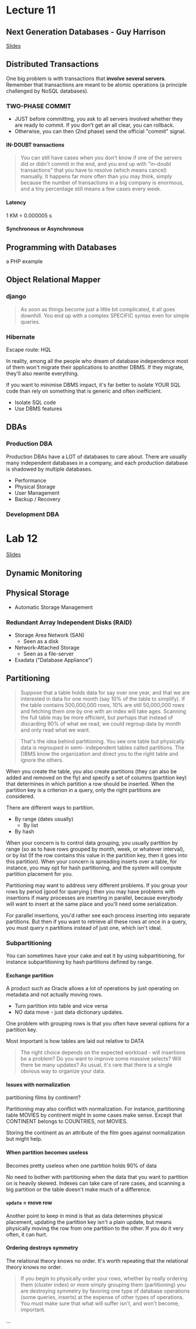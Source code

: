 # Lecture 11

## Next Generation Databases - Guy Harrison

[Slides](lecture11/Guy_Harrison_Next_Generation_Databases.pdf)

## Distributed Transactions

One big problem is with transactions that **involve several servers**. Remember that transactions are meant to be atomic operations (a principle challenged by NoSQL databases).

### TWO-PHASE COMMIT

- JUST before committing, you ask to all servers involved whether they are ready to commit. If you don't get an all clear, you can rollback.
- Otherwise, you can then (2nd phase) send the official "commit" signal.

#### IN-DOUBT transactions

> You can still have cases when you don't know if one of the servers did or didn't commit in the end, and you end up with "in-doubt transactions" that you have to resolve (which means cancel) manually. It happens far more often than you may think, simply because the number of transactions in a big company is enormous, and a tiny percentage still means a few cases every week.

#### Latency

1 KM = 0.000005 s

#### Synchronous or Asynchronous

## Programming with Databases

a PHP example

## Object Relational Mapper

### django

> As soon as things become just a little bit complicated, it all goes downhill. You end up with a complex SPECIFIC syntax even for simple queries.

### Hibernate

Escape route: HQL

In reality, among all the people who dream of database independence most of them won't migrate their applications to another DBMS. If they migrate, they'll also rewrite everything.

If you want to minimise DBMS impact, it's far better to isolate YOUR SQL code than rely on something that is generic and often inefficient.

- Isolate SQL code
- Use DBMS features

## DBAs

### Production DBA

Production DBAs have a LOT of databases to care about. There are usually many independent databases in a company, and each production database is shadowed by multiple databases.

- Performance
- Physical Storage
- User Management
- Backup / Recovery

### Development DBA

# Lab 12

[Slides](lecture11/LAB12_storage.pdf)

## Dynamic Monitoring

## Physical Storage

- Automatic Storage Management

### Redundant Array Independent Disks (RAID)

- Storage Area Network (SAN)
  - Seen as a disk
- Network-Attached Storage
  - Seen as a file-server
- Exadata ("Database Appliance")

## Partitioning

> Suppose that a table holds data for say over one year, and that we are interested in data for one month (say 10% of the table to simplify). If the table contains 500,000,000 rows, 10% are still 50,000,000 rows and fetching them one by one with an index will take ages. Scanning the full table may be more efficient, but perhaps that instead of discarding 90% of what we read, we could regroup data by month and only read what we want.

> That's the idea behind partitioning. You see one table but physically data is regrouped in semi- independent tables called partitions. The DBMS know the organization and direct you to the right table and ignore the others.

When you create the table, you also create partitions (they can also be added and removed on the fly) and specify a set of columns (partition key) that determines in which partition a row should be inserted. When the partition key is a criterion in a query, only the right partitions are considered.

There are different ways to partition.

- By range (dates usually)
  - By list
- By hash

When your concern is to control data grouping, you usually partition by range (so as to have rows grouped by month, week, or whatever interval), or by list (If the row contains this value in the partition key, then it goes into this partition). When your concern is spreading inserts over a table, for instance, you may opt for hash partitioning, and the system will compute partition placement for you.

Partitioning may want to address very different problems. If
you group your rows by period (good for querying ) then you may have problems with insertions if many processes are inserting in parallel, because everybody will want to insert at the same place and you'll need some serialization.

For parallel insertions, you'd rather see each process inserting into separate partitions. But then if you want to retrieve all these rows at once in a query, you must query n partitions instead of just one, which isn't ideal.

### Subpartitioning

You can sometimes have your cake and eat it by using subpartitioning, for instance subpartitioning by hash partitions defined by range.

#### Exchange partition

A product such as Oracle allows a lot of operations by just operating on metadata and not actually moving rows.

- Turn partition into table and vice versa
- NO data move - just data dictionary updates.

One problem with grouping rows is that you often have several options for a partition key.

Most important is how tables are laid out relative to DATA

> The right choice depends on the expected workload - will insertions be a problem? Do you want to improve some massive selects? Will there be many updates? As usual, it's rare that there is a single obvious way to organize your data.

#### Issues with normalization

partitioning films by continent?

Partitioning may also conflict with normalization. For instance, partitioning table MOVIES by continent might in some cases make sense. Except that CONTINENT belongs to COUNTRIES, not MOVIES.

Storing the continent as an attribute of the film goes against normalization but might help.

#### When partition becomes useless

Becomes pretty useless when one partition holds 90% of data

No need to bother with partitioning when the data that you want to partition on is heavily skewed. Indexes can take care of rare cases, and scanning a big partition or the table doesn't make much of a difference.

#### `update` = move row

Another point to keep in mind is that as data determines physical placement, updating the partition key isn't a plain update, but means physically moving the row from one partition to the other. If you do it very often, it can hurt.

#### Ordering destroys symmetry

The relational theory knows no order. It's worth repeating that the relational theory knows no order.

> If you begin to physically order your rows, whether by really ordering them (cluster index) or more simply grouping them (partitioning) you are destroying symmetry by favoring one type of database operations (some queries, inserts) at the expense of other types of operations. You must make sure that what will suffer isn't, and won't become, important.


...
